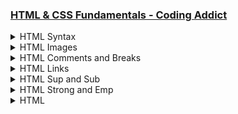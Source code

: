 ### [HTML & CSS Fundamentals - Coding Addict](https://www.codingaddict.io/l/products)

<details>
  <summary>HTML Syntax</summary>

### html_css\index.html

```html
<!DOCTYPE html>
<html lang="en">
  <head>
    <meta charset="UTF-8" />
    <meta name="viewport" content="width=device-width, initial-scale=1.0" />
    <title>First Webpage</title>
  </head>
  <body>
    <h1>Welcome to My First Webpage</h1>
    <p>This is a paragraph of text on my webpage.</p>
    <p>This is another paragraph with more information.</p>
    <p>
      Lorem ipsum dolor, sit amet consectetur adipisicing elit. Debitis
      cupiditate modi cum iste quam nulla, voluptatibus assumenda placeat magnam
      odit vel omnis, nemo, enim excepturi eos veritatis vero quia. Ipsum natus
      sint beatae tempora! Molestias nulla accusamus exercitationem pariatur,
      voluptate quibusdam sequi quasi ipsa odio aspernatur corporis. Dolor,
      laudantium quas.
    </p>
  </body>
</html>
```

<img width="2091" height="1440" alt="image" src="https://github.com/user-attachments/assets/e3c9ab6b-a8ea-4ff6-b3d7-55b548586295" />

</details>

<details>
  <summary>HTML Images</summary>

### html_css\index.html

```html
<!DOCTYPE html>
<html lang="en">
  <head>
    <meta charset="UTF-8" />
    <meta name="viewport" content="width=device-width, initial-scale=1.0" />
    <title>First Webpage</title>
  </head>
  <body>
    <h1>Welcome to My First Webpage</h1>
    <img src="./img/udemy.jpeg" width="300" height="150" alt="udemy image" />
    <img src="./img/udemy2.png" width="300" height="150" alt="udemy image 2" />
    <img src="./img/laptop.jpeg" width="420" height="280" alt="laptop image" />
    <p>This is a paragraph of text on my webpage.</p>
    <p>This is another paragraph with more information.</p>
    <p>
      Lorem ipsum dolor, sit amet consectetur adipisicing elit. Debitis
      cupiditate modi cum iste quam nulla, voluptatibus assumenda placeat magnam
      odit vel omnis, nemo, enim excepturi eos veritatis vero quia. Ipsum natus
      sint beatae tempora! Molestias nulla accusamus exercitationem pariatur,
      voluptate quibusdam sequi quasi ipsa odio aspernatur corporis. Dolor,
      laudantium quas.
    </p>
  </body>
</html>
```

<img width="2217" height="1440" alt="image" src="https://github.com/user-attachments/assets/0c82d48f-b5e8-4b7d-9382-99db88da9941" />
<img width="1470" height="1070" alt="image" src="https://github.com/user-attachments/assets/7d45a5c3-d0dd-4b1b-9b28-af8ed168e155" />

</details>

<details>
  <summary>HTML Comments and Breaks</summary>

### html_css\index.html

```html
<!DOCTYPE html>
<html lang="en">
  <head>
    <meta charset="UTF-8" />
    <meta name="viewport" content="width=device-width, initial-scale=1.0" />
    <title>First Webpage</title>
  </head>
  <body>
    <!-- This is a comment -->
    <h1>Welcome to My First Webpage</h1>
    <!-- Udemy Logos -->
    <img src="./img/udemy.jpeg" width="300" height="150" alt="udemy image" />
    <img src="./img/udemy2.png" width="300" height="150" alt="udemy image 2" />
    <!-- Laptop Logo -->
    <img src="./img/laptop.jpeg" width="420" height="280" alt="laptop image" />
    <p>This is a paragraph of text on my webpage.</p>
    <p>This is another paragraph with more information.</p>
    <p>
      <!-- This is a Lorem Ipsum placeholder -->
      Lorem ipsum dolor, sit amet consectetur adipisicing elit. <br />
      Debitis cupiditate modi cum iste quam nulla, voluptatibus assumenda
      placeat magnam odit vel omnis, nemo, enim excepturi eos veritatis vero
      quia. <br />
      Ipsum natus sint beatae tempora! <br />
      Molestias nulla accusamus exercitationem pariatur, voluptate quibusdam
      sequi quasi ipsa odio aspernatur corporis. <br />
      Dolor, laudantium quas.
    </p>
  </body>
</html>

```

<img width="2217" height="1440" alt="image" src="https://github.com/user-attachments/assets/03645dad-3aac-4cac-b794-3193da4a1391" />
<img width="1470" height="1070" alt="image" src="https://github.com/user-attachments/assets/a79e08d1-2cb6-42ce-aa98-1f42228fe8b8" />

</details>

<details>
  <summary>HTML Links</summary>

### html_css\index.html

```html
<!DOCTYPE html>
<html lang="en">
  <head>
    <meta charset="UTF-8" />
    <meta name="viewport" content="width=device-width, initial-scale=1.0" />
    <title>First Webpage</title>
  </head>
  <body>
    <p id="home">Top of page.</p>
    <!-- External Google Link -->
    <a href="https://www.google.com" target="_blank" rel="noopener">Google</a>
    <!-- External Facebook Link -->
    <a href="https://www.facebook.com" target="_blank" rel="noopener">Facebook</a>
    <br />
    <!-- Internal About Us Link -->
    <a href="./about.html">About Us</a>
    <br />
    <!-- Same page Link -->
    <a href="#featured-projects">Featured Projects</a>

    <h1>Welcome to My First Webpage</h1>

    <!-- Laptop Logo -->
    <a href="https://www.google.com" target="_blank" rel="noopener">
      <img
        src="./img/laptop.jpeg"
        width="420"
        height="280"
        alt="laptop image"
      />
    </a>
    <p>
      <!-- This is a Lorem Ipsum placeholder -->
      Lorem ipsum dolor, sit amet consectetur adipisicing elit. <br />
      Debitis cupiditate modi cum iste quam nulla, voluptatibus assumenda
      placeat magnam odit vel omnis, nemo, enim excepturi eos veritatis vero
      quia. <br />
      Lorem ipsum dolor sit amet consectetur adipisicing elit. Magni illum ullam
      vero facere beatae culpa unde! Magnam veniam non dignissimos culpa eaque.
      <br />
      Voluptatum quidem mollitia hic unde cupiditate nesciunt ipsa harum iste.
      <br />
      Cumque amet, suscipit voluptatem aut omnis laboriosam itaque perferendis
      nobis tempora necessitatibus quas excepturi sint cupiditate, in eos?
    </p>

    <h2 id="featured-projects">Featured Projects</h2>
    <p>Here are some of my featured projects:</p>
    <ul>
      <li>Project 1: Personal Website</li>
      <li>Project 2: Portfolio</li>
      <li>Project 3: Blog</li>
    </ul>
    <a href="#home">Back to Top</a>
  </body>
</html>

```

<img width="2217" height="1512" alt="image" src="https://github.com/user-attachments/assets/ef9b8282-0c08-41bf-8780-04caf87d12e2" />
<img width="1470" height="1070" alt="image" src="https://github.com/user-attachments/assets/64f94f8b-c262-4c7e-bad9-563ae4e6a1a0" />
<img width="1585" height="1164" alt="image" src="https://github.com/user-attachments/assets/57ed635a-8a08-4566-82de-cfc5b11ef531" />

</details>

<details>
  <summary>HTML Sup and Sub</summary>

### html_css\index.html

```html
<!DOCTYPE html>
<html lang="en">
  <head>
    <meta charset="UTF-8" />
    <meta name="viewport" content="width=device-width, initial-scale=1.0" />
    <title>First Webpage</title>
  </head>
  <body>
    <!-- Sup and Sub -->
    <h2>Superscript and Subscript</h2>
    <p>
      This is an example of <sup>superscript</sup> text and this is an example
      of <sub>subscript</sub> text.
    </p>
  </body>
</html>
```

<img width="1585" height="1164" alt="image" src="https://github.com/user-attachments/assets/d66beaa3-721e-4b92-882e-d9a5595da304" />
<img width="2560" height="1540" alt="image" src="https://github.com/user-attachments/assets/82b467f5-2ad0-43bf-a2b9-da7d92bb9c76" />

</details>

<details>
  <summary>HTML Strong and Emp</summary>

### html_css\index.html

```html

```

</details>
















<details>
  <summary>HTML</summary>

### html_css\index.html

```html

```

</details>








